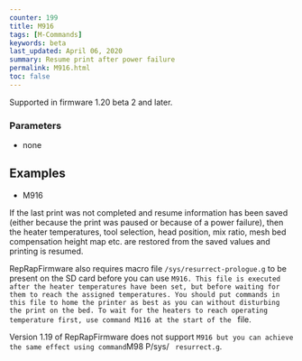 ```yaml
---
counter: 199
title: M916
tags: [M-Commands] 
keywords: beta 
last_updated: April 06, 2020 
summary: Resume print after power failure 
permalink: M916.html
toc: false 
---
```



Supported in firmware 1.20 beta 2 and later.

### Parameters

* none

## Examples

* M916

If the last print was not completed and resume information has been saved (either because the print was paused or because of a power failure), then the heater temperatures, tool selection, head position, mix ratio, mesh bed compensation height map etc. are restored from the saved values and printing is resumed.

RepRapFirmware also requires macro file `/sys/resurrect-prologue.g` to be present on the SD card before you can use ` M916. This file is executed after the heater temperatures have been set, but before waiting for them to reach the assigned temperatures. You should put commands in this file to home the printer as best as you can without disturbing the print on the bed. To wait for the heaters to reach operating temperature first, use command M116 at the start of the  ` file.

Version 1.19 of RepRapFirmware does not support ` M916 but you can achieve the same effect using command `M98 P/sys/ ` resurrect.g`.

